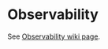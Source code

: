 # Observability

See [Observability wiki page](https://github.com/ecamp/ecamp3/wiki/Observability).
